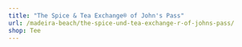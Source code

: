 ```yaml
---
title: "The Spice & Tea Exchange® of John's Pass"
url: /madeira-beach/the-spice-und-tea-exchange-r-of-johns-pass/
shop: Tee
---
```

